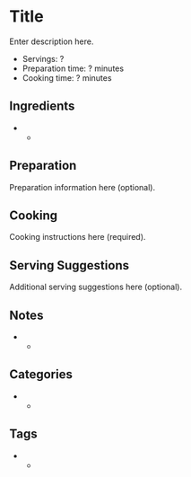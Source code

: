# Title

Enter description here.

* Servings: ?
* Preparation time: ? minutes
* Cooking time: ? minutes

## Ingredients

* -

## Preparation

Preparation information here (optional).

## Cooking

Cooking instructions here (required).

## Serving Suggestions

Additional serving suggestions here (optional).

## Notes

* -

## Categories

* -

## Tags

* -
